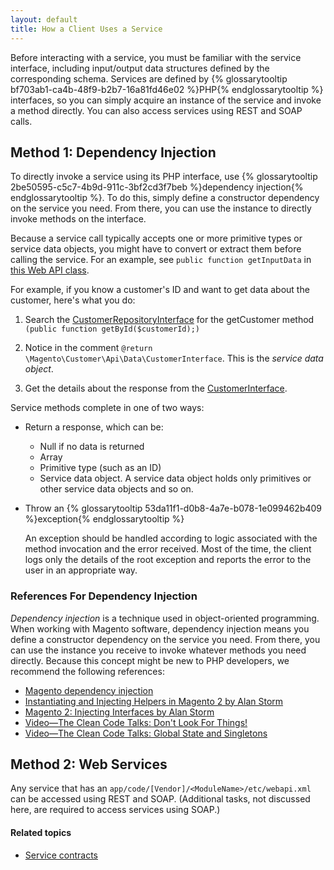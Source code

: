```yaml
---
layout: default
title: How a Client Uses a Service
---
```


Before interacting with a service, you must be familiar with the service interface, including input/output data structures defined by the corresponding schema. Services are defined by {% glossarytooltip bf703ab1-ca4b-48f9-b2b7-16a81fd46e02 %}PHP{% endglossarytooltip %} interfaces, so you can simply acquire an instance of the service and invoke a method directly. You can also access services using REST and SOAP calls.

## Method 1: Dependency Injection

To directly invoke a service using its PHP interface, use {% glossarytooltip 2be50595-c5c7-4b9d-911c-3bf2cd3f7beb %}dependency injection{% endglossarytooltip %}. To do this, simply define a constructor dependency on the service you need. From there, you can use the instance to directly invoke methods on the interface.

Because a service call typically accepts one or more primitive types or service data objects, you might have to convert or extract them before calling the service. For an example, see `public function getInputData` in <a href="{{ site.mage2000url }}app/code/Magento/Webapi/Controller/ServiceArgsSerializer.php" target="_blank">this Web API class</a>.

For example, if you know a customer's ID and want to get data about the customer, here's what you do:

1. 	Search the <a href="{{ site.mage2000url }}app/code/Magento/Customer/Api/CustomerRepositoryInterface.php" target="_blank">CustomerRepositoryInterface</a> for the getCustomer method `(public function getById($customerId);)`

2. 	Notice in the comment `@return \Magento\Customer\Api\Data\CustomerInterface`. This is the *service data object*.

3. 	Get the details about the response from the <a href="{{ site.mage2000url }}app/code/Magento/Customer/Api/Data/CustomerInterface.php" target="_blank">CustomerInterface</a>.

Service methods complete in one of two ways:

 *  Return a response, which can be:

    *	Null if no data is returned
	*	Array
	*	Primitive type (such as an ID)
	*	Service data object. A service data object holds only primitives or other service data objects and so on.

 *  Throw an {% glossarytooltip 53da11f1-d0b8-4a7e-b078-1e099462b409 %}exception{% endglossarytooltip %}

    An exception should be handled according to logic associated with the method invocation and the error received. Most of the time, the client logs only the details of the root exception and reports the error to the user in an appropriate way.

### References For Dependency Injection

*Dependency injection* is a technique used in object-oriented programming. When working with Magento software, dependency injection means you define a constructor dependency on the service you need. From there, you can use the instance you receive to invoke whatever methods you need directly. Because this concept might be new to PHP developers, we recommend the following references:

*	<a href="https://wiki.magento.com/display/MAGE2DOC/Using+Dependency+Injection" target="_blank">Magento dependency injection</a>
*	<a href="http://magento-quickies.alanstorm.com/post/66355728727/instantiating-and-injecting-helpers-in-magento-2" target="_blank">Instantiating and Injecting Helpers in Magento 2 by Alan Storm</a>
*	<a href="http://magento-quickies.alanstorm.com/post/68129858943/magento-2-injecting-interfaces" target="_blank">Magento 2: Injecting Interfaces by Alan Storm</a>
*	<a href="http://www.youtube.com/watch?v=RlfLCWKxHJ0" target="_blank">Video&mdash;The Clean Code Talks: Don't Look For Things!</a>
*	<a href="http://www.youtube.com/watch?v=-FRm3VPhseI" target="_blank">Video&mdash;The Clean Code Talks: Global State and Singletons</a>


## Method 2: Web Services

Any service that has an `app/code/[Vendor]/<ModuleName>/etc/webapi.xml` can be accessed using REST and SOAP. (Additional tasks, not discussed here, are required to access services using SOAP.)

<!-- To set up a service so it can be accessed using REST, see [What is the Web API Framework?]({{page.baseurl}}extension-dev-guide/service-contracts/add-later/what-is-webapi.html) -->

#### Related topics

*	<a href="{{page.baseurl}}extension-dev-guide/service-contracts/service-contracts.html">Service contracts</a>

